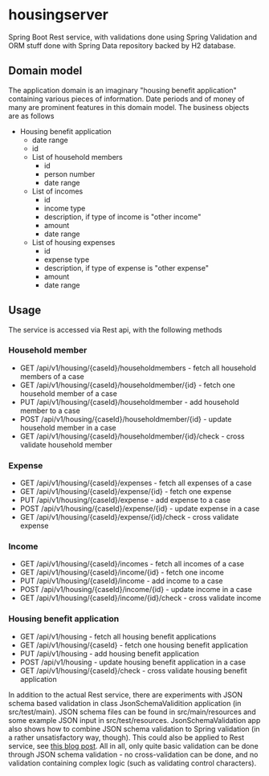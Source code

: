 # housingserver
Spring Boot Rest service, with validations done using Spring Validation and ORM stuff done with Spring Data repository backed by H2 database.

## Domain model
The application domain is an imaginary "housing benefit application" containing various pieces of information. Date periods and of money of many are prominent features in this domain model. The business objects are as follows
* Housing benefit application
    * date range
    * id
    * List of household members 
        * id
        * person number
        * date range
    * List of incomes
        * id
        * income type
        * description, if type of income is "other income"
        * amount
        * date range
    * List of housing expenses
        * id
        * expense type
        * description, if type of expense is "other expense"
        * amount
        * date range
        
## Usage
The service is accessed via Rest api, with the following methods
 
### Household member
* GET /api/v1/housing/{caseId}/householdmembers - fetch all household members of a case
* GET /api/v1/housing/{caseId}/householdmember/{id} - fetch one household member of a case
* PUT /api/v1/housing/{caseId}/householdmember - add household member to a case
* POST /api/v1/housing/{caseId}/householdmember/{id} - update household member in a case
* GET /api/v1/housing/{caseId}/householdmember/{id}/check - cross validate household member

### Expense
* GET /api/v1/housing/{caseId}/expenses - fetch all expenses of a case
* GET /api/v1/housing/{caseId}/expense/{id} - fetch one expense
* PUT /api/v1/housing/{caseId}/expense - add expense to a case
* POST /api/v1/housing/{caseId}/expense/{id} - update expense in a case
* GET /api/v1/housing/{caseId}/expense/{id}/check - cross validate expense

### Income
* GET /api/v1/housing/{caseId}/incomes - fetch all incomes of a case
* GET /api/v1/housing/{caseId}/income/{id} - fetch one income
* PUT /api/v1/housing/{caseId}/income - add income to a case
* POST /api/v1/housing/{caseId}/income/{id} - update income in a case
* GET /api/v1/housing/{caseId}/income/{id}/check - cross validate income

### Housing benefit application
* GET /api/v1/housing - fetch all housing benefit applications
* GET /api/v1/housing/{caseId} - fetch one housing benefit application
* PUT /api/v1/housing - add housing benefit application
* POST /api/v1/housing - update housing benefit application in a case
* GET /api/v1/housing/{caseId}/check - cross validate housing benefit application
 
 In addition to the actual Rest service, there are experiments with JSON schema based validation in class JsonSchemaValidition application (in src/test/main). JSON schema files can be found in src/main/resources and some example JSON input in src/test/resources. JsonSchemaValidation app also shows how to combine JSON schema validation to Spring validation (in a rather unsatisfactory way, though). This could also be applied to Rest service, see [this blog post](https://www.mscharhag.com/spring/json-schema-validation-handlermethodargumentresolver). All in all, only quite basic validation can be done through JSON schema validation - no cross-validation can be done, and no validation containing complex logic (such as validating control characters). 
 